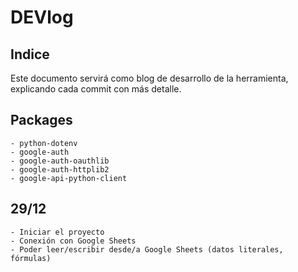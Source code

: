 # DEVlog

## Indice

Este documento servirá como blog de desarrollo de la herramienta, explicando cada commit con más detalle.

## Packages
    - python-dotenv
    - google-auth 
    - google-auth-oauthlib
    - google-auth-httplib2
    - google-api-python-client

## 29/12

    - Iniciar el proyecto
    - Conexión con Google Sheets
    - Poder leer/escribir desde/a Google Sheets (datos literales, fórmulas)